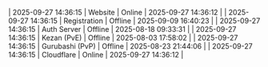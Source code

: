 | 2025-09-27 14:36:15 | Website | Online | 2025-09-27 14:36:12 |
| 2025-09-27 14:36:15 | Registration | Offline | 2025-09-09 16:40:23 |
| 2025-09-27 14:36:15 | Auth Server | Offline | 2025-08-18 09:33:31 |
| 2025-09-27 14:36:15 | Kezan (PvE) | Offline | 2025-08-03 17:58:02 |
| 2025-09-27 14:36:15 | Gurubashi (PvP) | Offline | 2025-08-23 21:44:06 |
| 2025-09-27 14:36:15 | Cloudflare | Online | 2025-09-27 14:36:12 |
